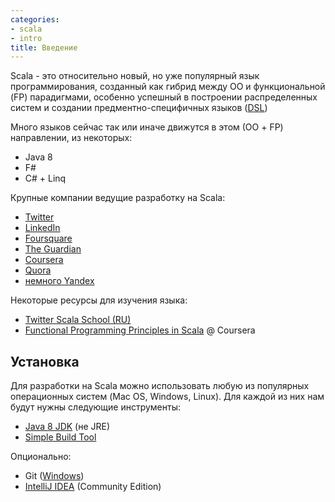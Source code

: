 ```yaml
---
categories:
- scala
- intro
title: Введение
---
```


Scala - это относительно новый, но уже популярный язык программирования, созданный как гибрид между ОО и функциональной (FP) парадигмами, особенно успешный в построении распределенных систем и создании предментно-специфичных языков ([DSL](https://ru.wikipedia.org/wiki/Предметно-ориентированный_язык))

Много языков сейчас так или иначе движутся в этом (ОО + FP) направлении, из некоторых:

- Java 8
- F#
- C# + Linq

Крупные компании ведущие разработку на Scala:

- [Twitter](http://twitter.com)
- [LinkedIn](http://linkedin.com)
- [Foursquare](http://foursquare.com)
- [The Guardian](http:/guardian.co.uk)
- [Coursera](http://coursera.org)
- [Quora](http://quora.com)
- [немного Yandex](https://yandex.ru/jobs/vacancies/dev/dev_java_scala/)


Некоторые ресурсы для изучения языка:

- [Twitter Scala School (RU)](https://twitter.github.io/scala_school/ru/index.html)
- [Functional Programming Principles in Scala](https://class.coursera.org/progfun-005) @ Coursera

## Установка

Для разработки на Scala можно использовать любую из популярных операционных систем (Mac OS, Windows, Linux).
Для каждой из них нам будут нужны следующие инструменты:

- [Java 8 JDK](http://www.oracle.com/technetwork/java/javase/downloads/index.html) (не JRE)
- [Simple Build Tool](http://www.scala-sbt.org/download.html)

Опционально:

- Git ([Windows](https://msysgit.github.io/))
- [IntelliJ IDEA](https://www.jetbrains.com/idea/features/scala.html) (Community Edition)



